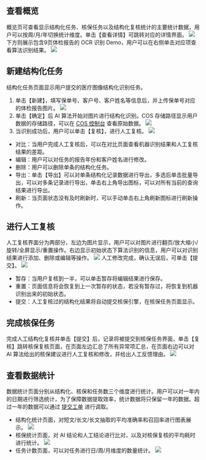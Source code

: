 ## 查看概览

概览页可查看显示结构化任务、核保任务以及结构化复核统计的主要统计数据，用户可以按周/月/年切换统计维度。单击【查看详情】可跳转对应的详情界面。
![](https://main.qcloudimg.com/raw/5727ed6b3cb19fe2dcfa215086b5da3e.png)
下方则展示包含9页体检报告的 OCR 识别 Demo，用户可以在右侧单击对应项查看算法识别结果。
![](https://main.qcloudimg.com/raw/76650874c2a7d461e56dfb8343c5f3b9.png)
## 新建结构化任务

结构化任务页面显示用户提交的医疗图像结构化识别任务。
1. 单击【新建】，填写保单号、客户号、客户姓名等信息后，并上传保单号对应的体检报告图片。
![](https://main.qcloudimg.com/raw/05e3cd9d1e2b51d019a420a421101529.png)
2. 单击【确定】后 AI 算法开始对图片进行结构化识别。COS 存储路径显示用户数据的存储路径，可以在 [COS 控制台](https://console.cloud.tencent.com/cos5) 查看原始数据。
![](https://main.qcloudimg.com/raw/198a4d52cdb5601db2a32ee9a20def3f.png)
3. 当识别成功后，用户可以单击【复核】，进行人工复核。
![](https://main.qcloudimg.com/raw/23ca76f09fb52eab7d0adc68758696d7.png)
 - 对比：当用户完成人工复核后，可以在对比页面查看机器识别结果和人工复核结果的差距。
 - 编辑：用户可以对任务的报告年份和客户姓名进行修改。
 - 删除：用户可以删除单条的结构化任务。
 - 导出：单击【导出】可以对单条结构化记录数据进行导出，多选后单击批量导出，可以对多条记录进行导出，单击右上角导出图标，可以对所有当前的查询结果进行导出。
 - 刷新：当页面状态没有及时刷新时，可以手动单击右上角刷新图标进行刷新操作。

## 进行人工复核

人工复核界面分为两部分，左边为图片显示，用户可以对图片进行翻页/放大缩小/旋转/全屏显示/重置操作。右边显示初始状态下算法识别的信息，用户可以对识别结果进行添加、删除或编辑等操作。
![](https://main.qcloudimg.com/raw/ae8f5467f7da09e8451ca383684edee9.png)
人工修改完成，确认无误后，可单击【提交】。
![](https://main.qcloudimg.com/raw/1f13757b23b7985fd711cf29824f08c1.png)
- 暂存：当用户复核到一半，可以单击暂存将编辑结果进行保存。
- 重置：页面信息将会恢复到上一次暂存的状态，若没有暂存过，将恢复到机器识别出来的初始状态。
- 提交：人工复核过的结构化结果将自动提交核保引擎，在核保任务页面显示。

## 完成核保任务

完成人工结构化复核并单击【提交】后，记录将被提交到核保任务界面，单击【复核】跳转核保复核页面，在页面左边汇总了所有异常项汇总，在页面右边可以对 AI 算法给出的核保建议进行人工复核和修改，并给出人工反馈理由。
![](https://main.qcloudimg.com/raw/04644c7206b011021544191b227d5b61.png)
## 查看数据统计

数据统计页面分别从结构化、核保和任务数三个维度进行统计。用户可以对一年内的日期进行筛选统计，为了保障数据提取效率，统计数据将只保留一年的数据。超过一年的数据可以通过 [提交工单](https://console.cloud.tencent.com/workorder/category) 进行调取。
- 结构化统计页面，对短文/长文/长文抽取的平均准确率和召回率进行图表展示。
![](https://main.qcloudimg.com/raw/e9af089a110dcf21849c78d820de9fdd.png)
- 核保统计页面，对 AI 结论和人工结论进行比对，以及对核保复核的平均耗时进行统计。
![](https://main.qcloudimg.com/raw/1dbb84959248f41fbd41e829ee9cd35d.png)
- 任务计数页面，可以对任务进行日/周/月维度的数量统计。
![](https://main.qcloudimg.com/raw/bf20692e9b2c2ec074b728aacc914b36.png)
